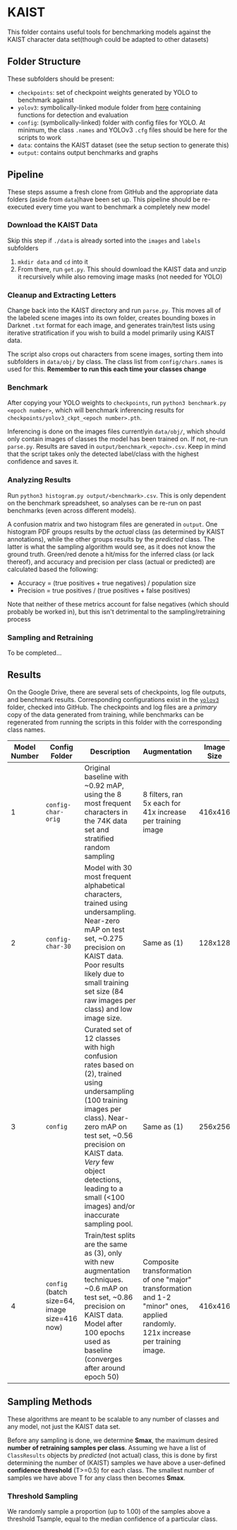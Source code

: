 # KAIST

This folder contains useful tools for benchmarking models against the KAIST character data set(though could be adapted to other datasets)

## Folder Structure

These subfolders should be present:

* `checkpoints`: set of checkpoint weights generated by YOLO to benchmark against
* `yolov3`: symbolically-linked module folder from [here](../yolov3/yolov3) containing functions for detection and evaluation
* `config`: (symbolically-linked) folder with config files for YOLO. At minimum, the class `.names` and YOLOv3 `.cfg` files should be here for the scripts to work
* `data`: contains the KAIST dataset (see the setup section to generate this)
* `output`: contains output benchmarks and graphs

## Pipeline

These steps assume a fresh clone from GitHub and the appropriate data folders (aside from `data`)have been set up. This pipeline should be re-executed every time you want to benchmark a completely new model

### Download the KAIST Data

Skip this step if `./data` is already sorted into the `images` and `labels` subfolders

1. `mkdir data` and `cd` into it
2. From there, run `get.py`. This should download the KAIST data and unzip it recursively while also removing image masks (not needed for YOLO)

### Cleanup and Extracting Letters

Change back into the KAIST directory and run `parse.py`. This moves all of the labeled scene images into its own folder, creates bounding boxes in Darknet `.txt` format for each image, and generates train/test lists using iterative stratification if you wish to build a model primarily using KAIST data.

The script also crops out characters from scene images, sorting them into subfolders in `data/obj/` by class. The class list from `config/chars.names` is used for this. **Remember to run this each time your classes change**

### Benchmark

After copying your YOLO weights to `checkpoints`, run `python3 benchmark.py <epoch number>`, which will benchmark inferencing results for `checkpoints/yolov3_ckpt_<epoch number>.pth`.

Inferencing is done on the images files  currentlyin `data/obj/`, which should only contain images of classes the model has been trained on. If not, re-run `parse.py`. Results are saved in `output/benchmark_<epoch>.csv`. Keep in mind that the script takes only the detected label/class with the highest confidence and saves it.

### Analyzing Results

Run `python3 histogram.py output/<benchmark>.csv`. This is only dependent on the benchmark spreadsheet, so analyses can be re-run on past benchmarks (even across different models).

A confusion matrix and two histogram files are generated in `output`. One histogram PDF groups results by the *actual* class (as determined by KAIST annotations), while the other groups results by the *predicted* class. The latter is what the sampling algorithm would see, as it does not know the ground truth. Green/red denote a hit/miss for the inferred class (or lack thereof), and accuracy and precision per class (actual or predicted) are calculated based the following:

* Accuracy = (true positives + true negatives) / population size
* Precision = true positives / (true positives + false positives)

Note that neither of these metrics account for false negatives (which should probably be worked in), but this isn't detrimental to the sampling/retraining process


### Sampling and Retraining

To be completed...


## Results

On the Google Drive, there are several sets of checkpoints, log file outputs, and benchmark results. Corresponding configurations exist in the [`yolov3`](../yolov3) folder, checked into GitHub. The checkpoints and log files are a *primary* copy of the data generated from training, while benchmarks can be regenerated from running the scripts in this folder with the corresponding class names.

Model Number | Config Folder | Description | Augmentation | Image Size | Batch Size
------------ | ------------- | ----------- | ------------ | ---------- | --------
1 | `config-char-orig` | Original baseline with ~0.92 mAP, using the 8 most frequent characters in the 74K data set and stratified random sampling | 8 filters, ran 5x each for 41x increase per training image | 416x416 | 64
2 | `config-char-30` | Model with 30 most frequent alphabetical characters, trained using undersampling. Near-zero mAP on test set, ~0.275 precision on KAIST data. Poor results likely due to small training set size (84 raw images per class) and low image size. | Same as (1) | 128x128 | 16
3 | `config` | Curated set of 12 classes with high confusion rates based on (2), trained using undersampling (100 training images per class). Near-zero mAP on test set, ~0.56 precision on KAIST data. *Very* few object detections, leading to a small (<100 images) and/or inaccurate sampling pool.  | Same as (1) | 256x256 | 32
4 | `config` (batch size=64, image size=416 now) | Train/test splits are the same as (3), only with new augmentation techniques. ~0.6 mAP on test set, ~0.86 precision on KAIST data. Model after 100 epochs used as baseline (converges after around epoch 50) | Composite transformation of one "major" transformation and 1-2 "minor" ones, applied randomly. 121x increase per training image. | 416x416 | 64

## Sampling Methods

These algorithms are meant to be scalable to any number of classes and any model, not just the KAIST data set. 

Before any sampling is done, we determine **Smax**, the maximum desired **number of retraining samples per class**. Assuming we have a list of `ClassResults` objects by *predicted* (not actual) class, this is done by first determining the number of (KAIST) samples we have above a user-defined **confidence threshold** (T>=0.5) for each class. The smallest number of samples we have above T for any class then becomes **Smax**.

### Threshold Sampling

We randomly sample a proportion (up to 1.00) of the samples above a threshold Tsample, equal to the median confidence of a particular class. 